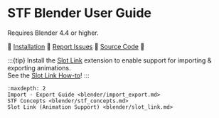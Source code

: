 # STF Blender User Guide

Requires Blender 4.4 or higher.

🌰 [Installation](../installation/blender.md) 🌰 [Report Issues](https://codeberg.org/emperorofmars/stf_blender/issues) 🌰 [Source Code](https://codeberg.org/emperorofmars/stf_blender) 🌰

:::{tip}
Install the [Slot Link](https://extensions.blender.org/add-ons/slot-link/) extension to enable support for importing & exporting animations.\
See the [Slot Link How-to](blender/slot_link.md)!
:::


```{toctree}
:maxdepth: 2
Import - Export Guide <blender/import_export.md>
STF Concepts <blender/stf_concepts.md>
Slot Link (Animation Support) <blender/slot_link.md>
```
